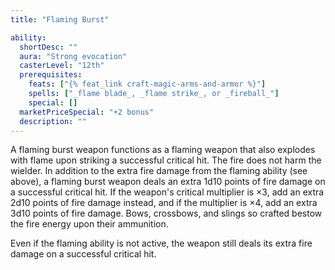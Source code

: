 ```yaml
---
title: "Flaming Burst"

ability:
  shortDesc: ""
  aura: "Strong evocation"
  casterLevel: "12th"
  prerequisites:
    feats: ["{% feat_link craft-magic-arms-and-armor %}"]
    spells: ["_flame blade_, _flame strike_, or _fireball_"]
    special: []
  marketPriceSpecial: "+2 bonus"
  description: ""
---
```

A flaming burst weapon functions as a flaming weapon that also explodes with flame upon striking a successful critical hit. The fire does not harm the wielder. In addition to the extra fire damage from the flaming ability (see above), a flaming burst weapon deals an extra 1d10 points of fire damage on a successful critical hit. If the weapon's critical multiplier is &times;3, add an extra 2d10 points of fire damage instead, and if the multiplier is &times;4, add an extra 3d10 points of fire damage. Bows, crossbows, and slings so crafted bestow the fire energy upon their ammunition.

Even if the flaming ability is not active, the weapon still deals its extra fire damage on a successful critical hit.


